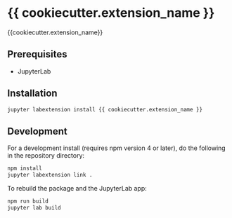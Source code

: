 # {{ cookiecutter.extension_name }}

{{cookiecutter.extension_name}}

## Prerequisites

* JupyterLab

## Installation

```bash
jupyter labextension install {{ cookiecutter.extension_name }}
```

## Development

For a development install (requires npm version 4 or later), do the following in the repository directory:

```bash
npm install
jupyter labextension link .
```

To rebuild the package and the JupyterLab app:

```bash
npm run build
jupyter lab build
```
